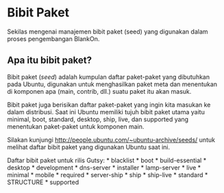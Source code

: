 # Bibit Paket
Sekilas mengenai manajemen bibit paket (seed) yang digunakan dalam proses pengembangan BlankOn.

## Apa itu bibit paket?
Bibit paket (*seed*) adalah kumpulan daftar paket-paket yang dibutuhkan pada Ubuntu, digunakan untuk menghasilkan paket meta dan menentukan di komponen apa (main, contrib, dll.) suatu paket itu akan masuk.

Bibit paket juga berisikan daftar paket-paket yang ingin kita masukan ke dalam distribusi. Saat ini Ubuntu memiliki tujuh bibit paket utama yaitu minimal,
boot, standard, desktop, ship, live, dan supported yang menentukan paket-paket untuk komponen main.

Silakan kunjungi ​http://people.ubuntu.com/~ubuntu-archive/seeds/ untuk melihat daftar bibit paket yang digunakan Ubuntu saat ini.

Daftar bibit paket untuk rilis Gutsy:
    * blacklist
    * boot
    * build-essential
    * desktop
    * development
    * dns-server
    * installer
    * lamp-server
    * live
    * minimal
    * mobile
    * required
    * server-ship
    * ship
    * ship-live
    * standard
    * STRUCTURE
    * supported



